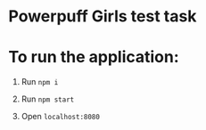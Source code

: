 # Powerpuff Girls test task

# To run the application:

1. Run `npm i`

2. Run `npm start`

3. Open `localhost:8080`
